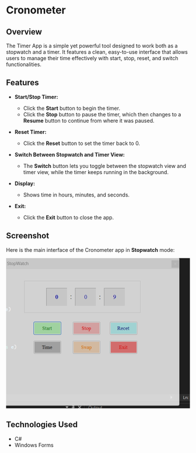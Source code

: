 
# Cronometer

## Overview

The Timer App is a simple yet powerful tool designed to work both as a stopwatch and a timer. It features a clean, easy-to-use interface that allows users to manage their time effectively with start, stop, reset, and switch functionalities.

## Features

- **Start/Stop Timer:**  
  - Click the **Start** button to begin the timer.  
  - Click the **Stop** button to pause the timer, which then changes to a **Resume** button to continue from where it was paused.

- **Reset Timer:**  
  - Click the **Reset** button to set the timer back to 0.

- **Switch Between Stopwatch and Timer View:**  
  - The **Switch** button lets you toggle between the stopwatch view and timer view, while the timer keeps running in the background.

- **Display:**  
  - Shows time in hours, minutes, and seconds.

- **Exit:**  
  - Click the **Exit** button to close the app.

## Screenshot

Here is the main interface of the Cronometer app in **Stopwatch** mode:

![Cronometer Stopwatch](doc/stopwatch.png)

## Technologies Used

- C#
- Windows Forms
